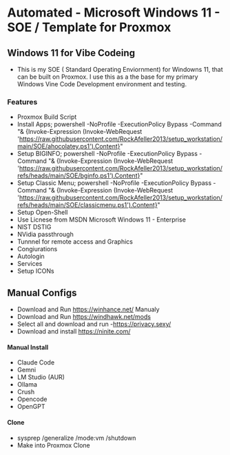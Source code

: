 # Automated - Microsoft Windows 11 - SOE / Template for Proxmox

## Windows 11 for Vibe Codeing

- This is my SOE ( Standard Operating Enviornment) for Windowns 11, that can be built on Proxmox. I use this as a the base for my primary Windows Vine Code Development environment and testing.


### Features 

- Proxmox Build Script
- Install Apps; powershell -NoProfile -ExecutionPolicy Bypass -Command "& {Invoke-Expression (Invoke-WebRequest 'https://raw.githubusercontent.com/RockAfeller2013/setup_workstation/main/SOE/ahocolatey.ps1').Content}"
- Setup BIGINFO; powershell -NoProfile -ExecutionPolicy Bypass -Command "& {Invoke-Expression (Invoke-WebRequest 'https://raw.githubusercontent.com/RockAfeller2013/setup_workstation/refs/heads/main/SOE/bginfo.ps1').Content}"
- Setup Classic Menu; powershell -NoProfile -ExecutionPolicy Bypass -Command "& {Invoke-Expression (Invoke-WebRequest 'https://raw.githubusercontent.com/RockAfeller2013/setup_workstation/refs/heads/main/SOE/classicmenu.ps1').Content}"
- Setup Open-Shell
- Use Licnese from MSDN Microsoft Windows 11 - Enterprise
- NIST DSTIG
- NVidia passthrough
- Tunnnel for remote access and Graphics
- Congiurations
- Autologin
- Services
- Setup ICONs

## Manual Configs
- Download and Run https://winhance.net/ Manualy 
- Download and Run https://windhawk.net/mods
- Select all and download and run -https://privacy.sexy/
- Download and install https://ninite.com/

#### Manual Install
- Claude Code
- Gemni
- LM Studio (AUR)
- Ollama
- Crush
- Opencode
- OpenGPT
#### Clone
- sysprep /generalize /mode:vm /shutdown
- Make into Proxmox Clone
